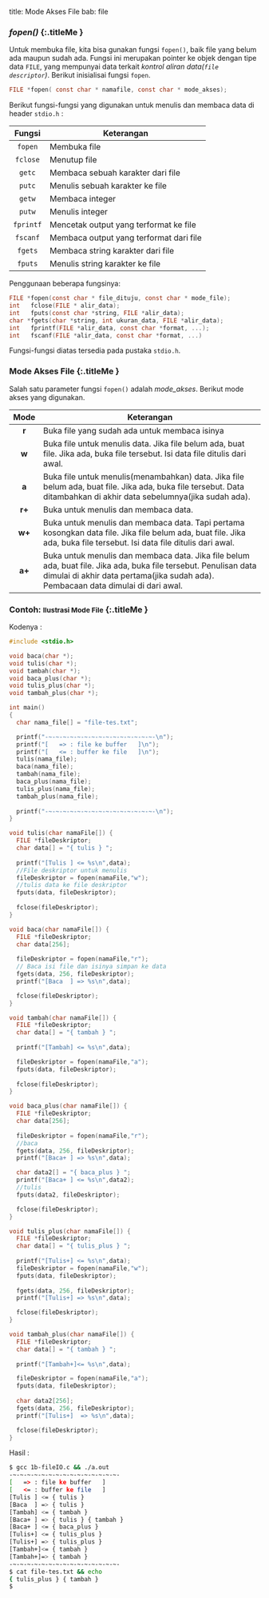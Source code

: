title: Mode Akses File
bab: file


### <i class="fa fa-info-circle"></i> <i>fopen()</i> {:.titleMe }

Untuk membuka file, kita bisa gunakan fungsi `fopen()`, baik file yang belum ada maupun sudah ada. Fungsi ini merupakan pointer ke objek dengan tipe data `FILE`, yang mempunyai data terkait _kontrol aliran data(`file descriptor`)_. Berikut inisialisai fungsi `fopen`.

``` c
FILE *fopen( const char * namafile, const char * mode_akses);
```

Berikut fungsi-fungsi yang digunakan untuk menulis dan membaca data di header `stdio.h` :

| Fungsi | Keterangan |
|:------:|------------|
| `fopen` | Membuka file |
| `fclose` | Menutup file |
| `getc` | Membaca sebuah karakter dari file |
| `putc` | Menulis sebuah karakter ke file |
| `getw` | Membaca integer |
| `putw` | Menulis integer |
| `fprintf` | Mencetak output yang terformat ke file |
| `fscanf` | Membaca output yang terformat dari file |
| `fgets` | Membaca string karakter dari file |
| `fputs` | Menulis string karakter ke file |

Penggunaan beberapa fungsinya:
``` c
FILE *fopen(const char * file_dituju, const char * mode_file);
int   fclose(FILE * alir_data);
int   fputs(const char *string, FILE *alir_data);
char *fgets(char *string, int ukuran_data, FILE *alir_data);
int   fprintf(FILE *alir_data, const char *format, ...);
int   fscanf(FILE *alir_data, const char *format, ...)
```

Fungsi-fungsi diatas tersedia pada pustaka `stdio.h`.

### <i class="fa fa-info-circle"></i> Mode Akses File {:.titleMe }

Salah satu parameter fungsi `fopen()` adalah <i>mode_akses</i>. Berikut mode akses yang digunakan.

| Mode | Keterangan |
|:----:|------------|
| __r__ | Buka file yang sudah ada untuk membaca isinya |
| __w__ | Buka file untuk menulis data. Jika file belum ada, buat file. Jika ada, buka file tersebut. Isi data file ditulis dari awal. |
| __a__ | Buka file untuk menulis(menambahkan) data. Jika file belum ada, buat file. Jika ada, buka file tersebut. Data ditambahkan di akhir data sebelumnya(jika sudah ada).|
| __r+__ | Buka untuk menulis dan membaca data. |
| __w+__ | Buka untuk menulis dan membaca data. Tapi pertama kosongkan data file. Jika file belum ada, buat file. Jika ada, buka file tersebut. Isi data file ditulis dari awal.|
| __a+__ | Buka untuk menulis dan membaca data. Jika file belum ada, buat file. Jika ada, buka file tersebut. Penulisan data dimulai di akhir data pertama(jika sudah ada). Pembacaan data dimulai di dari awal. |

### <i class="fa fa-code"></i> Contoh: <small>Ilustrasi Mode File</small> {:.titleMe }

Kodenya :
``` c
#include <stdio.h>

void baca(char *);
void tulis(char *);
void tambah(char *);
void baca_plus(char *);
void tulis_plus(char *);
void tambah_plus(char *);

int main()
{
  char nama_file[] = "file-tes.txt";

  printf("-~-~-~-~-~-~-~-~-~-~-~-~-~-~-~-\n");
  printf("[   => : file ke buffer   ]\n");
  printf("[   <= : buffer ke file   ]\n");
  tulis(nama_file);
  baca(nama_file);
  tambah(nama_file);
  baca_plus(nama_file);
  tulis_plus(nama_file);
  tambah_plus(nama_file);
  
  printf("-~-~-~-~-~-~-~-~-~-~-~-~-~-~-~-\n");
}

void tulis(char namaFile[]) {
  FILE *fileDeskriptor;
  char data[] = "{ tulis } ";
  
  printf("[Tulis ] <= %s\n",data);
  //File deskriptor untuk menulis
  fileDeskriptor = fopen(namaFile,"w");
  //tulis data ke file deskriptor
  fputs(data, fileDeskriptor);
  
  fclose(fileDeskriptor);
}

void baca(char namaFile[]) {
  FILE *fileDeskriptor;
  char data[256];
  
  fileDeskriptor = fopen(namaFile,"r");
  // Baca isi file dan isinya simpan ke data 
  fgets(data, 256, fileDeskriptor);
  printf("[Baca  ] => %s\n",data);

  fclose(fileDeskriptor);
}

void tambah(char namaFile[]) {
  FILE *fileDeskriptor;
  char data[] = "{ tambah } ";
  
  printf("[Tambah] <= %s\n",data);

  fileDeskriptor = fopen(namaFile,"a");
  fputs(data, fileDeskriptor);
  
  fclose(fileDeskriptor);
}

void baca_plus(char namaFile[]) {
  FILE *fileDeskriptor;
  char data[256];
  
  fileDeskriptor = fopen(namaFile,"r");
  //baca
  fgets(data, 256, fileDeskriptor);
  printf("[Baca+ ] => %s\n",data);

  char data2[] = "{ baca_plus } ";
  printf("[Baca+ ] <= %s\n",data2);
  //tulis
  fputs(data2, fileDeskriptor);

  fclose(fileDeskriptor);
}

void tulis_plus(char namaFile[]) {
  FILE *fileDeskriptor;
  char data[] = "{ tulis_plus } ";
  
  printf("[Tulis+] <= %s\n",data);
  fileDeskriptor = fopen(namaFile,"w");
  fputs(data, fileDeskriptor);
  
  fgets(data, 256, fileDeskriptor);
  printf("[Tulis+] => %s\n",data);

  fclose(fileDeskriptor);
}

void tambah_plus(char namaFile[]) {
  FILE *fileDeskriptor;
  char data[] = "{ tambah } ";
  
  printf("[Tambah+]<= %s\n",data);

  fileDeskriptor = fopen(namaFile,"a");
  fputs(data, fileDeskriptor);
  
  char data2[256];
  fgets(data, 256, fileDeskriptor);
  printf("[Tulis+]  => %s\n",data);

  fclose(fileDeskriptor);
}
```
Hasil :
``` bash
$ gcc 1b-fileIO.c && ./a.out 
-~-~-~-~-~-~-~-~-~-~-~-~-~-~-~-
[   => : file ke buffer   ]
[   <= : buffer ke file   ]
[Tulis ] <= { tulis } 
[Baca  ] => { tulis } 
[Tambah] <= { tambah } 
[Baca+ ] => { tulis } { tambah } 
[Baca+ ] <= { baca_plus } 
[Tulis+] <= { tulis_plus } 
[Tulis+] => { tulis_plus } 
[Tambah+]<= { tambah } 
[Tambah+]=> { tambah }
-~-~-~-~-~-~-~-~-~-~-~-~-~-~-~- 
$ cat file-tes.txt && echo
{ tulis_plus } { tambah }
$ 
```
